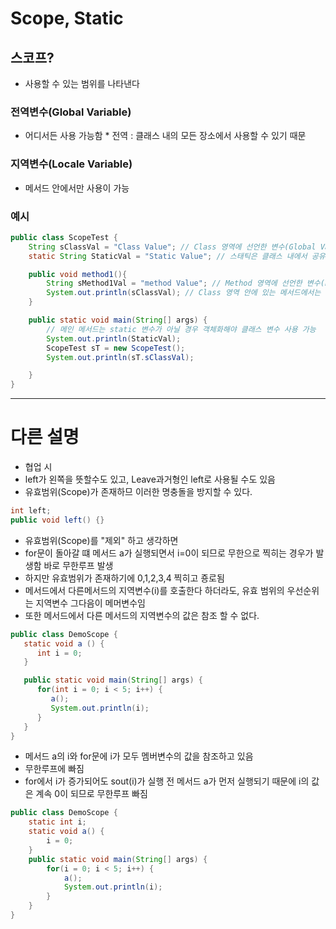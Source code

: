 # Scope, Static

## 스코프?
- 사용할 수 있는 범위를 나타낸다

### 전역변수(Global Variable)
- 어디서든 사용 가능함    * 전역 : 클래스 내의 모든 장소에서 사용할 수 있기 때문

### 지역변수(Locale Variable)
- 메서드 안에서만 사용이 가능

### 예시
```JAVA
public class ScopeTest {
    String sClassVal = "Class Value"; // Class 영역에 선언한 변수(Global Variable)
    static String StaticVal = "Static Value"; // 스태틱은 클래스 내에서 공유되어 아무데서나 사용

    public void method1(){
        String sMethod1Val = "method Value"; // Method 영역에 선언한 변수(Local Variable)
        System.out.println(sClassVal); // Class 영역 안에 있는 메서드에서는 클래스 변수 사용 가능
    }

    public static void main(String[] args) {
        // 메인 메서드는 static 변수가 아닐 경우 객체화해야 클래스 변수 사용 가능
        System.out.println(StaticVal);
        ScopeTest sT = new ScopeTest();
        System.out.println(sT.sClassVal);

    }
}
```
------------------------------------------------------------------------------------------------

# 다른 설명
- 협업 시
- left가 왼쪽을 뜻할수도 있고, Leave과거형인 left로 사용될 수도 있음
- 유효범위(Scope)가 존재하므 이러한 명충돌을 방지할 수 있다.
``` JAVA
int left;
public void left() {}
```


- 유효범위(Scope)를 "제외" 하고 생각하면
- for문이 돌아갈 떄 메서드 a가 실행되면서 i=0이 되므로 무한으로 찍히는 경우가 발생함 바로 무한루프 발생
- 하지만 유효범위가 존재하기에 0,1,2,3,4 찍히고 죵로됨
- 메서드에서 다른메서드의 지역변수(i)를 호출한다 하더라도, 유효 범위의 우선순위는 지역변수 그다음이 메머변수임
- 또한 메서드에서 다른 메서드의 지역변수의 값은 참조 할 수 없다.
``` JAVA
public class DemoScope {
   static void a () {
      int i = 0;
   }

   public static void main(String[] args) {
      for(int i = 0; i < 5; i++) {
         a();
         System.out.println(i);
      }
   }
}
```


- 메서드 a의 i와 for문에 i가 모두 멤버변수의 값을 참조하고 있음
- 무한루프에 빠짐
- for에서 i가 증가되어도 sout(i)가 실행 전 메서드 a가 먼저 실행되기 때문에 i의 값은 계속 0이 되므로 무한루프 빠짐
``` JAVA
public class DemoScope {
    static int i;
    static void a() {
        i = 0;
    }
    public static void main(String[] args) {
        for(i = 0; i < 5; i++) {
            a();
            System.out.println(i);
        }
    }
}
```




